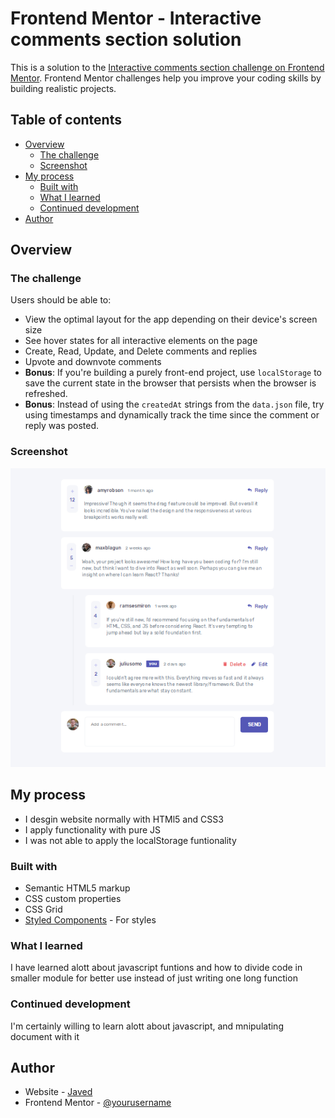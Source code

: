 # Frontend Mentor - Interactive comments section solution

This is a solution to the [Interactive comments section challenge on Frontend Mentor](https://www.frontendmentor.io/challenges/interactive-comments-section-iG1RugEG9). Frontend Mentor challenges help you improve your coding skills by building realistic projects. 

## Table of contents

- [Overview](#overview)
  - [The challenge](#the-challenge)
  - [Screenshot](#screenshot)
- [My process](#my-process)
  - [Built with](#built-with)
  - [What I learned](#what-i-learned)
  - [Continued development](#continued-development)
- [Author](#author)

## Overview

### The challenge

Users should be able to:

- View the optimal layout for the app depending on their device's screen size
- See hover states for all interactive elements on the page
- Create, Read, Update, and Delete comments and replies
- Upvote and downvote comments
- **Bonus**: If you're building a purely front-end project, use `localStorage` to save the current state in the browser that persists when the browser is refreshed.
- **Bonus**: Instead of using the `createdAt` strings from the `data.json` file, try using timestamps and dynamically track the time since the comment or reply was posted.

### Screenshot

![](./images/screenshot.jpg)

## My process
- I desgin website normally with HTMl5 and CSS3
- I apply functionality with pure JS
- I was not able to apply the localStorage funtionality

### Built with

- Semantic HTML5 markup
- CSS custom properties
- CSS Grid
- [Styled Components]('https://fonts.googleapis.com/css2?family=Rubik:wght@400;500;700&display=swap') - For styles

### What I learned

I have learned alott about javascript funtions and how to divide code in smaller module for better use instead of just writing one long function

### Continued development

I'm certainly willing to learn alott about javascript, and mnipulating document with it

## Author

- Website - [Javed](https://ofcl-javed.github.io/findjaved/)
- Frontend Mentor - [@yourusername](https://www.frontendmentor.io/profile/Ofcl-Javed)
